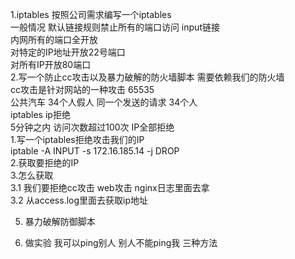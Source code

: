 1.iptables 按照公司需求编写一个iptables  
一般情况 默认链接规则禁止所有的端口访问 input链接  
内网所有的端口全开放  
对特定的IP地址开放22号端口  
对所有IP开放80端口  
2.写一个防止cc攻击以及暴力破解的防火墙脚本 需要依赖我们的防火墙  
cc攻击是针对网站的一种攻击 65535  
公共汽车 34个人假人 同一个发送的请求 34个人  
iptables ip拒绝  
5分钟之内 访问次数超过100次 IP全部拒绝  
1.写一个iptables拒绝攻击我们的IP    
iptable -A INPUT -s 172.16.185.14 -j DROP  
2.获取要拒绝的IP  
3.怎么获取  
3.1 我们要拒绝cc攻击 web攻击 nginx日志里面去拿  
3.2 从access.log里面去获取ip地址  

5. 暴力破解防御脚本

4. 做实验  我可以ping别人 别人不能ping我
三种方法